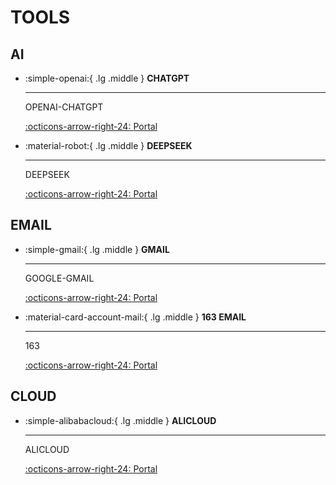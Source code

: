 # TOOLS

## AI

<div class="grid cards" markdown>

-   :simple-openai:{ .lg .middle } __CHATGPT__

    ---

    OPENAI-CHATGPT

    [:octicons-arrow-right-24: <a href="https://chatgpt.com/" target="_blank"> Portal </a>](#)

-   :material-robot:{ .lg .middle } __DEEPSEEK__

    ---

    DEEPSEEK

    [:octicons-arrow-right-24: <a href="https://chat.deepseek.com/" target="_blank"> Portal </a>](#)

</div>

## EMAIL

<div class="grid cards" markdown>

-   :simple-gmail:{ .lg .middle } __GMAIL__

    ---

    GOOGLE-GMAIL

    [:octicons-arrow-right-24: <a href="https://mail.google.com/mail/" target="_blank"> Portal </a>](#)

-   :material-card-account-mail:{ .lg .middle } __163 EMAIL__

    ---

    163

    [:octicons-arrow-right-24: <a href="https://mail.163.com/" target="_blank"> Portal </a>](#)

</div>

## CLOUD

<div class="grid cards" markdown>

-   :simple-alibabacloud:{ .lg .middle } __ALICLOUD__

    ---

    ALICLOUD

    [:octicons-arrow-right-24: <a href="https://cn.aliyun.com/" target="_blank"> Portal </a>](#)

</div>